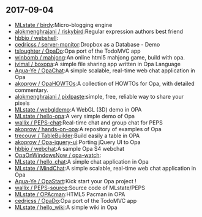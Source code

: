 ## 2017-09-04

* [MLstate / birdy](https://github.com/MLstate/birdy):Micro-blogging engine
* [alokmenghrajani / riskybird](https://github.com/alokmenghrajani/riskybird):Regular expression authors best friend
* [hbbio / webshell](https://github.com/hbbio/webshell):
* [cedricss / server-monitor](https://github.com/cedricss/server-monitor):Dropbox as a Database - Demo
* [tsloughter / OpaDo](https://github.com/tsloughter/OpaDo):Opa port of the TodoMVC app
* [winbomb / mahjong](https://github.com/winbomb/mahjong):An online html5 mahjong game, build with opa.
* [jvimal / boxopa](https://github.com/jvimal/boxopa):A simple file sharing app written in Opa Language
* [Aqua-Ye / OpaChat](https://github.com/Aqua-Ye/OpaChat):A simple scalable, real-time web chat application in Opa
* [akoprow / OpaHOWTOs](https://github.com/akoprow/OpaHOWTOs):A collection of HOWTOs for Opa, with detailed commentary.
* [alokmenghrajani / pixlpaste](https://github.com/alokmenghrajani/pixlpaste):simple, free, reliable way to share your pixels
* [MLstate / webgldemo](https://github.com/MLstate/webgldemo):A WebGL (3D) demo in OPA
* [MLstate / hello-opa](https://github.com/MLstate/hello-opa):A very simple demo of Opa
* [wallix / PEPS-chat](https://github.com/wallix/PEPS-chat):Real-time chat and group chat for PEPS
* [akoprow / hands-on-opa](https://github.com/akoprow/hands-on-opa):A repository of examples of Opa
* [trecouvr / TableBuilder](https://github.com/trecouvr/TableBuilder):Build easily a table in OPA
* [akoprow / Opa-jquery-ui](https://github.com/akoprow/Opa-jquery-ui):Porting jQuery UI to Opa
* [hbbio / webchat](https://github.com/hbbio/webchat):A sample Opa S4 webchat
* [OpaOnWindowsNow / opa-watch](https://github.com/OpaOnWindowsNow/opa-watch):
* [MLstate / hello_chat](https://github.com/MLstate/hello_chat):A simple chat application in Opa
* [MLstate / MindChat](https://github.com/MLstate/MindChat):A simple scalable, real-time web chat application in Opa
* [Aqua-Ye / OpaStart](https://github.com/Aqua-Ye/OpaStart):Kick start your Opa project !
* [wallix / PEPS-source](https://github.com/wallix/PEPS-source):Source code of MLstate/PEPS
* [MLstate / OPAcman](https://github.com/MLstate/OPAcman):HTML5 Pacman in OPA
* [cedricss / OpaDo](https://github.com/cedricss/OpaDo):Opa port of the TodoMVC app
* [MLstate / hello_wiki](https://github.com/MLstate/hello_wiki):A simple wiki in Opa
